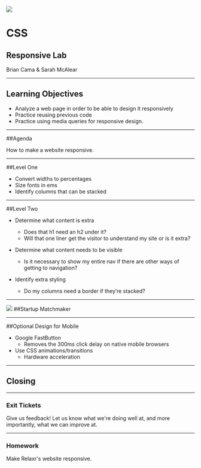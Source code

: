 <img src="img/ga-logo.png" style="border:none; background: transparent; box-shadow:none;" />

# CSS

## Responsive Lab

Brian Cama & Sarah McAlear

---

## Learning Objectives

* <!--- .element: class="fragment" data-fragment-index="1" -->Analyze a web page in order to be able to design it responsively
* <!--- .element: class="fragment" data-fragment-index="2" -->Practice reusing previous code
* <!--- .element: class="fragment" data-fragment-index="3" -->Practice using media queries for responsive design.

---

##Agenda

How to make a website responsive.

----

##Level One

*	Convert widths to percentages
*	Size fonts in ems
*	Identify columns that can be stacked

----


##Level Two

*	Determine what content is extra
	*	Does that h1 need an h2 under it?
	*	Will that one liner get the visitor to understand my site or is it extra?

*	Determine what content needs to be visible
	*	Is it necessary to show my entire nav if there are other ways of getting to navigation?

*	Identify extra styling
	*	Do my columns need a border if they’re stacked?


----

<img src="img/exercise_icon_md.png" style="border:none;box-shadow:none;background:transparent;" />
##Startup Matchmaker

----

##Optional Design for Mobile

*	Google FastButton
	*	Removes the 300ms click delay on native mobile browsers
*	Use CSS animations/transitions
	*	Hardware acceleration

---

## Closing

----

### Exit Tickets

Give us feedback! Let us know what we're doing well at, and more
importantly, what we can improve at.

----

### Homework

Make Relaxr's website responsive.



